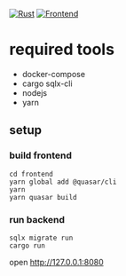 [![Rust](https://github.com/ngutech21/axum-quasar/actions/workflows/run-tests.yml/badge.svg?branch=master)](https://github.com/ngutech21/axum-quasar/actions/workflows/run-tests.yml)
[![Frontend](https://github.com/ngutech21/axum-quasar/actions/workflows/build-frontend.yml/badge.svg?branch=master)](https://github.com/ngutech21/axum-quasar/actions/workflows/build-frontend.yml)

# required tools

- docker-compose
- cargo sqlx-cli
- nodejs
- yarn
  
## setup

### build frontend
```
cd frontend
yarn global add @quasar/cli
yarn
yarn quasar build
```
### run backend
```
sqlx migrate run
cargo run
```
open <http://127.0.0.1:8080>
